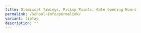 ```yaml
---
title: Dismissal Timings, Pickup Points, Gate Opening Hours
permalink: /school-info/permalink/
variant: tiptap
description: ""
---
```

